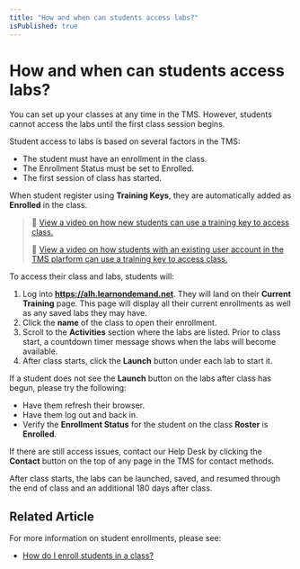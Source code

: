 ```yaml
---
title: "How and when can students access labs?"
isPublished: true
---
```


# How and when can students access labs?

You can set up your classes at any time in the TMS. However, students cannot access the labs until the first class session begins.

Student access to labs is based on several factors in the TMS:
- The student must have an enrollment in the class.
- The Enrollment Status must be set to Enrolled.
- The first session of class has started.

When student register using **Training Keys**, they are automatically added as **Enrolled** in the class.
>:small_orange_diamond: [View a video on how new students can use a training key to access class.](https://youtu.be/d9Wl2vsOjTc) 
>
>:small_orange_diamond: [View a video on how students with an existing user account in the TMS plarform can use a training key to access class.](https://youtu.be/-MlxmEnPnB0) 

To access their class and labs, students will:
1. Log into **https://alh.learnondemand.net**. They will land on their **Current Training** page. This page will display all their current enrollments as well as any saved labs they may have.
1. Click the **name** of the class to open their enrollment.
1. Scroll to the **Activities** section where the labs are listed. Prior to class start, a countdown timer message shows when the labs will become available.
1. After class starts, click the **Launch** button under each lab to start it. 

If a student does not see the **Launch** button on the labs after class has begun, please try the following:
- Have them refresh their browser.
- Have them log out and back in. 
- Verify the **Enrollment Status** for the student on the class **Roster** is **Enrolled**.

If there are still access issues, contact our Help Desk by clicking the **Contact** button on the top of any page in the TMS for contact methods.

After class starts, the labs can be launched, saved, and resumed through the end of class and an additional 180 days after class.

## Related Article
For more information on student enrollments, please see:
- [How do I enroll students in a class?](../fulfilling-marketplace-order/enroll-students-in-class.md)
